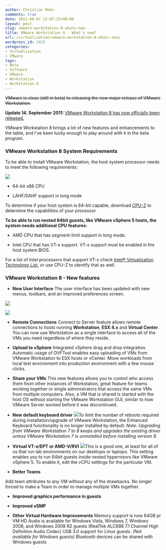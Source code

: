 ```yaml
---
author: Christian Mohn
comments: true
date: 2011-09-07 12:07:23+00:00
layout: post
slug: vmware-workstation-8-whats-new
title: VMware Workstation 8 - What's new?
url: /virtualization/vmware-workstation-8-whats-new/
wordpress_id: 1415
categories:
- Virtualization
- VMware
tags:
- Beta
- Software
- VMware
- Workstation
- Workstation 8
---
```


<del>VMware is close (still in beta) to releasing the new major release of VMware Workstation.</del>

**Update 14. September 2011:** [VMware Workstation 8 has now officially been released.](http://www.vmware.com/products/workstation/)

VMware Workstation 8 brings a lot of new features and enhancements to the table, and I've been lucky enough to play around with it in the beta program.



### VMware Workstation 8 System Requirements


To be able to install VMware Workstation, the host system processor needs to meet the following requirements:


[![](http://vninja.net/wordpress/wp-content/uploads/2011/09/VMware-Workstation-8-Whats-New-CPU-Z-1-150x150.png)](http://vninja.net/wordpress/wp-content/uploads/2011/09/VMware-Workstation-8-Whats-New-CPU-Z-1.png)

  * 64-bit x86 CPU


  * LAHF/SAHF support in long mode


  

To determine if your host system is 64-bit capable, download [CPU-Z](http://www.cpuid.com/softwares/cpu-z.html) to determine the capabilities of your processor.

**To be able to run nested 64bit guests, like VMware vSphere 5 hosts, the system needs additional CPU features:**




  * AMD CPU that has segment-limit support in long mode.



  * Intel CPU that has VT-x support. VT-x support must be enabled in the host system BIOS.



For a list of Intel processors that support VT-x check [Intel® Virtualization Technology List](http://ark.intel.com/VTList.aspx), or use CPU-Z to identify that as well.



### VMware Workstation 8 - New features






  * **New User Interface**
The user interface has been updated with new menus, toolbars, and an improved preferences screen.

[![](http://vninja.net/wordpress/wp-content/uploads/2011/09/VMware-Workstation-8-Whats-New-GUI-11-150x150.png)](http://vninja.net/wordpress/wp-content/uploads/2011/09/VMware-Workstation-8-Whats-New-GUI-11.png)

[![](http://vninja.net/wordpress/wp-content/uploads/2011/09/VMware-Workstation-8-Whats-New-GUI-2-150x150.png)](http://vninja.net/wordpress/wp-content/uploads/2011/09/VMware-Workstation-8-Whats-New-GUI-2.png)

  



  * **Remote Connections**
Connect to Server feature allows remote connections to hosts running **Workstation**, **ESX 4.x** and **Virtual Center**.  You can now use Workstation as a single interface to access all of the VMs you need regardless of where they reside.



  



  * **Upload to vSphere**
Integrated vSphere drag and drop integration. Automatic usage of OVFTool enables easy uploading of VMs from VMware Workstation to ESX hosts or vCenter. Move workloads from local test environment into production environment with a few mouse clicks.



  



  * **Share your VMs**
This new features allows you to control who access them from other instances of Workstation, great feature for teams working together or single administrators that access the same VMs from multiple computers. Also, a VM that is shared is started with the host OS without starting the VMware Workstation GUI, similar to how VMware Server worked before it was discontinued.


  



  * **New default keyboard driver**
[![](http://vninja.net/wordpress/wp-content/uploads/2011/09/VMware-Workstation-8-Whats-New-Enhanced-Keyboard-Installation-1-150x150.png)](http://vninja.net/wordpress/wp-content/uploads/2011/09/VMware-Workstation-8-Whats-New-Enhanced-Keyboard-Installation-1.png)To limit the number of reboots required during installation/upgrade of VMware Workstation, the Enhanced Keyboard functionality is no longer installed by default. 
_Note: Upgrading from VMware Workstation 7 to 8 keeps and upgrades the existing driver unless VMware Workstation 7 is uninstalled before installing version 8._
  



  * **Virtual VT-x/EPT or AMD-V/RVI**
[![](http://vninja.net/wordpress/wp-content/uploads/2011/09/VMware-Workstation-8-Whats-New-VT-x-1-150x150.png)](http://vninja.net/wordpress/wp-content/uploads/2011/09/VMware-Workstation-8-Whats-New-VT-x-1.png)This is a good one, at least for all of us that run lab environments on our desktops or laptops. 
This setting enables you to run 64bit guests inside nested hypervisors like VMware vSphere 5. To enable it, edit the vCPU settings for the particular VM.
  



  * **Better Teams**

Add team attributes to any VM without any of the drawbacks.  No longer forced to make a Team in order to manage multiple VMs together.
  



  * **Improved graphics performance in guests**
  



  * **Improved vSMP**
  



  * **Other Virtual Hardware Improvements**
Memory support is now 64GB pr VM
HD Audio is available for Windows Vista, Windows 7, Windows 2008, and Windows 2008 R2 guests (RealTek ALC888 7.1 Channel High Definition Audio Codec)
USB 3.0 support for Linux guests. _(Not available for Windows guests)_
Bluetooth devices can be shared with Windows guests

